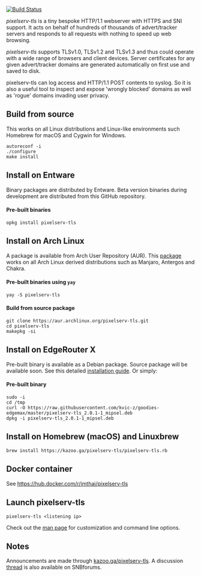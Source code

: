 [![Build Status](https://travis-ci.org/kvic-z/pixelserv-tls.svg?branch=master)](https://travis-ci.org/kvic-z/pixelserv-tls)


_pixelserv-tls_ is a tiny bespoke HTTP/1.1 webserver with HTTPS and SNI support. It acts on behalf of hundreds of thousands of advert/tracker servers and responds to all requests with  nothing  to  speed  up  web browsing.

_pixelserv-tls_  supports TLSv1.0, TLSv1.2 and TLSv1.3 and thus could operate with a wide range of browsers and client devices.  Server  certificates  for any  given  advert/tracker domains are generated automatically on first use and saved to disk.

pixelserv-tls can log access and HTTP/1.1 POST contents to syslog. So it  is  also  a  useful  tool  to  inspect and expose 'wrongly blocked' domains as well as 'rogue' domains invading user privacy.

## Build from source

This works on all Linux distributions and Linux-like environments such Homebrew for macOS and Cygwin for Windows.

````
autoreconf -i
./configure
make install
````

## Install on Entware

Binary packages are distributed by Entware. Beta version binaries during development are distributed from this GitHub repository.

#### Pre-built binaries
````
opkg install pixelserv-tls
````

## Install on Arch Linux

A package is available from Arch User Repository (AUR). This [package](https://aur.archlinux.org/packages/pixelserv-tls/) works on all Arch Linux derived distributions such as Manjaro, Antergos and Chakra.

#### Pre-built binaries using `yay`
````
yay -S pixelserv-tls
````
#### Build from source package
````
git clone https://aur.archlinux.org/pixelserv-tls.git
cd pixelserv-tls
makepkg -si
````

## Install on EdgeRouter X

Pre-built binary is available as a Debian package. Source package will be available soon. See this detailed [installation guide](https://kazoo.ga/run-pixelserv-tls-on-erx/). Or simply:

#### Pre-built binary
````
sudo -i
cd /tmp
curl -O https://raw.githubusercontent.com/kvic-z/goodies-edgemax/master/pixelserv-tls_2.0.1-1_mipsel.deb
dpkg -i pixelserv-tls_2.0.1-1_mipsel.deb
````

## Install on Homebrew (macOS) and Linuxbrew

```
brew install https://kazoo.ga/pixelserv-tls/pixelserv-tls.rb
```

## Docker container

See https://hub.docker.com/r/imthai/pixelserv-tls

## Launch pixelserv-tls
````
pixelserv-tls <listening ip>
````

Check out the [man page](https://github.com/kvic-z/pixelserv-tls/wiki/Command-Line-Options) for customization and command line options.

## Notes

Announcements are made through [kazoo.ga/pixelserv-tls](https://kazoo.ga/pixelserv-tls/). A discussion [thread](http://www.snbforums.com/threads/pixelserv-a-better-one-pixel-webserver-for-adblock.26114) is also available on SNBforums.

